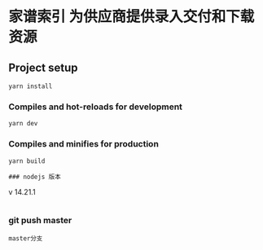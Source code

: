 # 家谱索引 为供应商提供录入交付和下载资源

## Project setup
```
yarn install
```

### Compiles and hot-reloads for development
```
yarn dev
```

### Compiles and minifies for production
```
yarn build
```

```
### nodejs 版本
```
v 14.21.1
```
```
### git push master
```
master分支
```